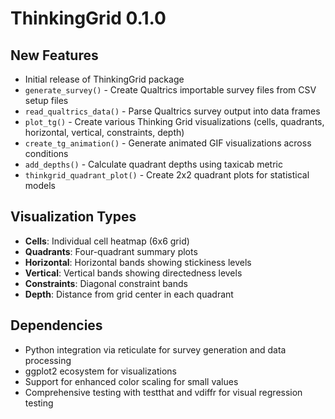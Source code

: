 # ThinkingGrid 0.1.0

## New Features

* Initial release of ThinkingGrid package
* `generate_survey()` - Create Qualtrics importable survey files from CSV setup files
* `read_qualtrics_data()` - Parse Qualtrics survey output into data frames
* `plot_tg()` - Create various Thinking Grid visualizations (cells, quadrants, horizontal, vertical, constraints, depth)
* `create_tg_animation()` - Generate animated GIF visualizations across conditions
* `add_depths()` - Calculate quadrant depths using taxicab metric
* `thinkgrid_quadrant_plot()` - Create 2x2 quadrant plots for statistical models

## Visualization Types

* **Cells**: Individual cell heatmap (6x6 grid)
* **Quadrants**: Four-quadrant summary plots
* **Horizontal**: Horizontal bands showing stickiness levels
* **Vertical**: Vertical bands showing directedness levels  
* **Constraints**: Diagonal constraint bands
* **Depth**: Distance from grid center in each quadrant

## Dependencies

* Python integration via reticulate for survey generation and data processing
* ggplot2 ecosystem for visualizations
* Support for enhanced color scaling for small values
* Comprehensive testing with testthat and vdiffr for visual regression testing
